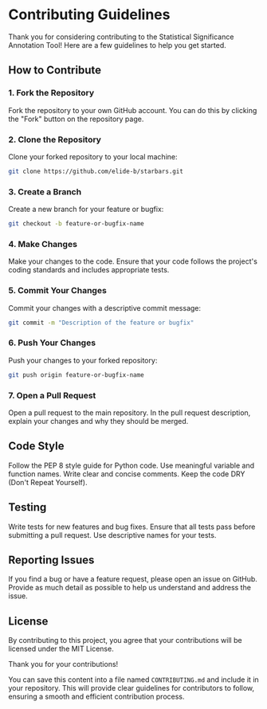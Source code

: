 # Contributing Guidelines

Thank you for considering contributing to the Statistical Significance Annotation Tool! Here are a few guidelines to help you get started.

## How to Contribute

### 1. Fork the Repository

Fork the repository to your own GitHub account. You can do this by clicking the "Fork" button on the repository page.

### 2. Clone the Repository

Clone your forked repository to your local machine:

```bash
git clone https://github.com/elide-b/starbars.git
```

### 3. Create a Branch

Create a new branch for your feature or bugfix:

```bash
git checkout -b feature-or-bugfix-name
```

### 4. Make Changes
Make your changes to the code. Ensure that your code follows the project's coding standards and includes appropriate tests.

### 5. Commit Your Changes
Commit your changes with a descriptive commit message:

```bash
git commit -m "Description of the feature or bugfix"
```

### 6. Push Your Changes
Push your changes to your forked repository:

```bash
git push origin feature-or-bugfix-name
```

### 7. Open a Pull Request
Open a pull request to the main repository. In the pull request description, explain your changes and why they should be merged.

## Code Style
Follow the PEP 8 style guide for Python code.
Use meaningful variable and function names.
Write clear and concise comments.
Keep the code DRY (Don't Repeat Yourself).

## Testing
Write tests for new features and bug fixes.
Ensure that all tests pass before submitting a pull request.
Use descriptive names for your tests.

## Reporting Issues
If you find a bug or have a feature request, please open an issue on GitHub. Provide as much detail as possible to help us understand and address the issue.

## License
By contributing to this project, you agree that your contributions will be licensed under the MIT License.

Thank you for your contributions!


You can save this content into a file named `CONTRIBUTING.md` and include it in your repository. This will provide clear guidelines for contributors to follow, ensuring a smooth and efficient contribution process.

